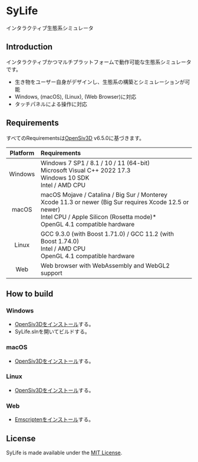 # SyLife
インタラクティブ生態系シミュレータ

## Introduction
インタラクティブかつマルチプラットフォームで動作可能な生態系シミュレータです。
- 生き物をユーザー自身がデザインし、生態系の構築とシミュレーションが可能
- Windows, (macOS), (Linux), (Web Browser)に対応
- タッチパネルによる操作に対応

## Requirements
すべてのRequirementsは[OpenSiv3D](https://github.com/Siv3D/OpenSiv3D) v6.5.0に基づきます。

|Platform|Requirements|
|:------------------:|:------------------------------|
|Windows|Windows 7 SP1 / 8.1 / 10 / 11 (64-bit)<br>Microsoft Visual C++ 2022 17.3<br>Windows 10 SDK<br>Intel / AMD CPU|
|macOS|macOS Mojave / Catalina / Big Sur / Monterey<br>Xcode 11.3 or newer (Big Sur requires Xcode 12.5 or newer)<br>Intel CPU / Apple Silicon (Rosetta mode)*<br>OpenGL 4.1 compatible hardware|
|Linux|GCC 9.3.0 (with Boost 1.71.0) / GCC 11.2 (with Boost 1.74.0)<br>Intel / AMD CPU<br>OpenGL 4.1 compatible hardware|
|Web|Web browser with WebAssembly and WebGL2 support|

## How to build

### Windows
- [OpenSiv3Dをインストール](https://siv3d.github.io/ja-jp/)する。
- SyLife.slnを開いてビルドする。

### macOS
- [OpenSiv3Dをインストール](https://siv3d.github.io/ja-jp/)する。

### Linux
- [OpenSiv3Dをインストール](https://siv3d.github.io/ja-jp/)する。

### Web
- [Emscriptenをインストール](https://emscripten.org/docs/getting_started/downloads.html)する。

## License
SyLife is made available under the [MIT License](LICENSE).
